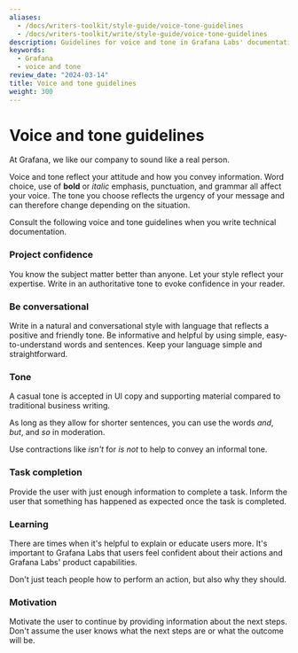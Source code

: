 ```yaml
---
aliases:
  - /docs/writers-toolkit/style-guide/voice-tone-guidelines
  - /docs/writers-toolkit/write/style-guide/voice-tone-guidelines
description: Guidelines for voice and tone in Grafana Labs' documentation.
keywords:
  - Grafana
  - voice and tone
review_date: "2024-03-14"
title: Voice and tone guidelines
weight: 300
---
```


# Voice and tone guidelines

<!-- vale Grafana.We = NO -->
<!-- This page talks about the voice and tone of our organization. -->

At Grafana, we like our company to sound like a real person.

Voice and tone reflect your attitude and how you convey information.
Word choice, use of **bold** or _italic_ emphasis, punctuation, and grammar all affect your voice.
The tone you choose reflects the urgency of your message and can therefore change depending on the situation.

Consult the following voice and tone guidelines when you write technical documentation.

### Project confidence

You know the subject matter better than anyone.
Let your style reflect your expertise.
Write in an authoritative tone to evoke confidence in your reader.

### Be conversational

Write in a natural and conversational style with language that reflects a positive and friendly tone.
Be informative and helpful by using simple, easy-to-understand words and sentences.
Keep your language simple and straightforward.

### Tone

A casual tone is accepted in UI copy and supporting material compared to traditional business writing.

As long as they allow for shorter sentences, you can use the words _and_, _but_, and _so_ in moderation.

Use contractions like _isn't_ for _is not_ to help to convey an informal tone.

### Task completion

Provide the user with just enough information to complete a task.
Inform the user that something has happened as expected once the task is completed.

### Learning

There are times when it's helpful to explain or educate users more.
It's important to Grafana Labs that users feel confident about their actions and Grafana Labs' product capabilities.

Don't just teach people how to perform an action, but also why they should.

### Motivation

<!-- vale Grafana.GoogleWill = NO -->
<!-- This is talking about the future next steps -->

Motivate the user to continue by providing information about the next steps.
Don't assume the user knows what the next steps are or what the outcome will be.
